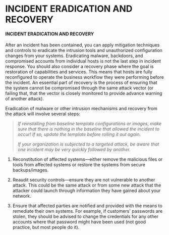 # INCIDENT ERADICATION AND RECOVERY

#### INCIDENT ERADICATION AND RECOVERY

After an incident has been contained, you can apply mitigation techniques and controls to eradicate the intrusion tools and unauthorized configuration changes from your systems. Eradicating malware, backdoors, and compromised accounts from individual hosts is not the last step in incident response. You should also consider a recovery phase where the goal is restoration of capabilities and services. This means that hosts are fully reconfigured to operate the business workflow they were performing before the incident. An essential part of recovery is the process of ensuring that the system cannot be compromised through the same attack vector (or failing that, that the vector is closely monitored to provide advance warning of another attack).

Eradication of malware or other intrusion mechanisms and recovery from the attack will involve several steps:

> _If reinstalling from baseline template configurations or images, make sure that there is nothing in the baseline that allowed the incident to occur! If so, update the template before rolling it out again._
> 
> _If your organization is subjected to a targeted attack, be aware that one incident may be very quickly followed by another._

1.  Reconstitution of affected systems—either remove the malicious files or tools from affected systems or restore the systems from secure backups/images.
    
2.  Reaudit security controls—ensure they are not vulnerable to another attack. This could be the same attack or from some new attack that the attacker could launch through information they have gained about your network.
    
3.  Ensure that affected parties are notified and provided with the means to remediate their own systems. For example, if customers' passwords are stolen, they should be advised to change the credentials for any other accounts where that password might have been used (not good practice, but most people do it).
